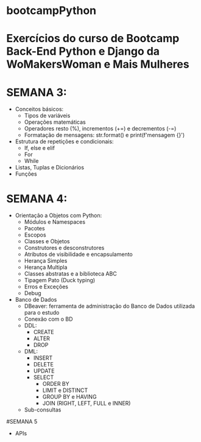 # bootcampPython
# Exercícios do curso de Bootcamp Back-End Python e Django da WoMakersWoman e Mais Mulheres 

# SEMANA 3:  
 * Conceitos básicos:  
    - Tipos de variáveis  
    - Operações matemáticas  
    - Operadores resto (%), incrementos (+=) e decrementos (-=)  
    - Formatação de mensagens: str.format() e print(f'mensagem {}')  
* Estrutura de repetições e condicionais:  
    - If, else e elif  
    - For  
    - While  
* Listas, Tuplas e Dicionários  
* Funções  

# SEMANA 4:  
 * Orientação a Objetos com Python:
	- Módulos e Namespaces
	- Pacotes
	- Escopos
	- Classes e Objetos
	- Construtores e desconstrutores
	- Atributos de visibilidade e encapsulamento
	- Herança Simples
	- Herança Multipla
	- Classes abstratas e a biblioteca ABC
	- Tipagem Pato (Duck typing)
	- Erros e Exceções
	- Debug
 * Banco de Dados 
	- DBeaver: ferramenta de administração do Banco de Dados utilizada para o estudo 
	- Conexão com o BD
	-  DDL:
		- CREATE
		- ALTER
		- DROP
	- DML:
		- INSERT
		- DELETE
		- UPDATE
		- SELECT
			- ORDER BY 
			- LIMIT e DISTINCT
			- GROUP BY e HAVING
			- JOIN (RIGHT, LEFT, FULL e INNER)
	- Sub-consultas

#SEMANA 5
 * APIs